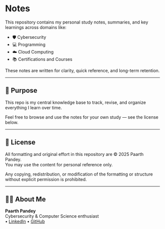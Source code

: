 # Notes

This repository contains my personal study notes, summaries, and key learnings across domains like:

- 🛡️ Cybersecurity  
- 💻 Programming  
- ☁️ Cloud Computing  
- 📚 Certifications and Courses  

These notes are written for clarity, quick reference, and long-term retention.

---

## 🧠 Purpose

This repo is my central knowledge base to track, revise, and organize everything I learn over time.

Feel free to browse and use the notes for your own study — see the license below.

---

## 📄 License

All formatting and original effort in this repository are © 2025 Paarth Pandey.  
You may use the content for personal reference only.  

Any copying, redistribution, or modification of the formatting or structure without explicit permission is prohibited.

---

## 🙋‍♂️ About Me

**Paarth Pandey**  
Cybersecurity & Computer Science enthusiast  
• [LinkedIn](https://www.linkedin.com/in/paarth-pandey-13779529b/) • [GitHub](https://github.com/paarthpandey10)
